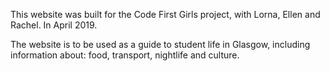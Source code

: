 This website was built for the Code First Girls project, with Lorna, Ellen and
Rachel. In April 2019.

The website is to be used as a guide to student life in Glasgow, including
information about: food, transport, nightlife and culture.
